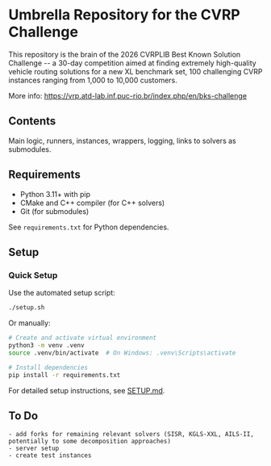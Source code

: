 # Umbrella Repository for the CVRP Challenge

This repository is the brain of the 2026 CVRPLIB Best Known Solution Challenge -- a 30-day competition aimed at finding extremely high-quality vehicle routing solutions for a new XL benchmark set, 100 challenging CVRP instances ranging from 1,000 to 10,000 customers.

More info: https://vrp.atd-lab.inf.puc-rio.br/index.php/en/bks-challenge


## Contents

Main logic, runners, instances, wrappers, logging, links to solvers as submodules.

## Requirements

- Python 3.11+ with pip
- CMake and C++ compiler (for C++ solvers)
- Git (for submodules)

See `requirements.txt` for Python dependencies.


## Setup

### Quick Setup

Use the automated setup script:

```bash
./setup.sh
```

Or manually:

```bash
# Create and activate virtual environment
python3 -m venv .venv
source .venv/bin/activate  # On Windows: .venv\Scripts\activate

# Install dependencies
pip install -r requirements.txt
```

For detailed setup instructions, see [SETUP.md](SETUP.md).


## To Do

    - add forks for remaining relevant solvers (SISR, KGLS-XXL, AILS-II, potentially to some decomposition approaches)
    - server setup
    - create test instances